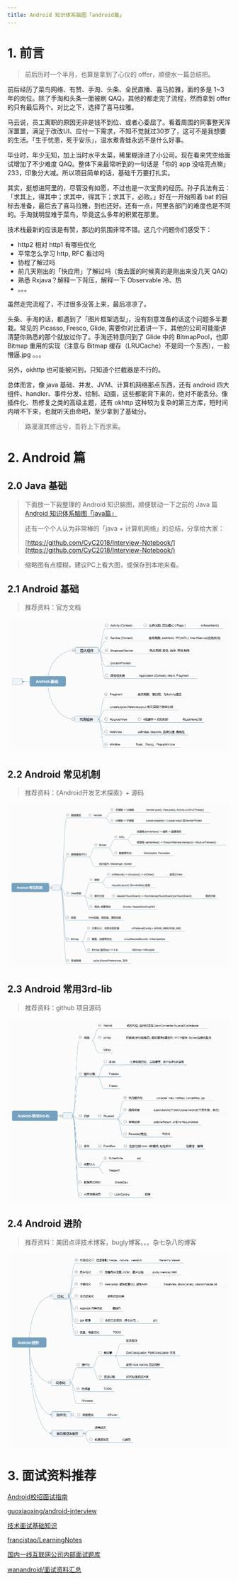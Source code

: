 ```yaml
---
title: Android 知识体系脑图「android篇」
---
```

# 1. 前言
>前后历时一个半月，也算是拿到了心仪的 offer，顺便水一篇总结把。

前后经历了菜鸟网络、有赞、手淘、头条、全民直播、喜马拉雅，面的多是 1~3 年的岗位。除了手淘和头条一面被刷 QAQ，其他的都走完了流程，然而拿到 offer 的只有最后两个。对比之下，选择了喜马拉雅。

马云说，员工离职的原因无非是钱不到位、或者心委屈了。看着周围的同事整天浑浑噩噩，满足于改改UI、应付一下需求，不知不觉就过30岁了，这可不是我想要的生活。「生于忧患，死于安乐」，温水煮青蛙永远不是什么好事。

毕业时，年少无知，加上当时水平太菜，稀里糊涂进了小公司。现在看来凭空给面试增加了不少难度 QAQ。整体下来最常听到的一句话是「你的 app 没啥亮点嘛」233，印象分大减。所以项目简单的话，基础千万要打扎实。

其实，挺想进阿里的，尽管没有如愿，不过也是一次宝贵的经历。孙子兵法有云：「求其上，得其中；求其中，得其下；求其下，必败。」好在一开始照着 bat 的目标去准备，最后去了喜马拉雅，到也还好。还有一点，阿里各部门的难度也是不同的。手淘就明显难于菜鸟，毕竟这么多年的积累在那里。

技术栈最新的应该是有赞，那边的氛围非常不错。这几个问题你们感受下：

- http2 相对 http1 有哪些优化
- 平常怎么学习 http, RFC 看过吗
- 协程了解过吗
- 前几天刚出的「快应用」了解过吗（我去面的时候真的是刚出来没几天 QAQ）
- 熟悉 Rxjava？解释一下背压，解释一下 Observable 冷、热
- 。。。

虽然走完流程了，不过很多没答上来，最后凉凉了。

头条、手淘的话，都遇到了「图片框架选型」，没有刻意准备的话这个问题多半要栽。常见的 Picasso, Fresco, Glide, 需要你对比着讲一下，其他的公司可能能讲清楚你熟悉的那个就放过你了。手淘还特意问到了 Glide 中的 BitmapPool，也即 Bitmap 重用的实现（注意与 Bitmap 缓存（LRUCache）不是同一个东西），一脸懵逼.jpg 。。。

另外，okhttp 也可能被问到，只知道个拦截器是不行的。

总体而言，像 java 基础、并发、JVM、计算机网络那点东西，还有 android 四大组件、handler、事件分发、绘制、动画，这些都能背下来的，绝对不能丢分。像插件化、热修复之类的高级主题，还有 okhttp 这种较为复杂的第三方库，短时间内啃不下来，也就听天由命吧，至少拿到了基础分。

>路漫漫其修远兮，吾将上下而求索。

# 2. Android 篇
## 2.0 Java 基础
>下面放一下我整理的 Android 知识脑图，顺便联动一下之前的 Java 篇 [Android 知识体系脑图「java篇」](https://fashare2015.github.io/2018/03/26/android-skill-tree[java]/)
>
>还有一个个人认为非常棒的「java + 计算机网络」的总结，分享给大家：
>
>[https://github.com/CyC2018/Interview-Notebook/](https://github.com/CyC2018/Interview-Notebook/)

>缩略图有点模糊，建议PC上看大图，或保存到本地来看。

## 2.1 Android 基础
> 推荐资料：官方文档

![android_basis](android-skill-tree[android]/android_basis.png)

## 2.2 Android 常见机制

> 推荐资料：《Android开发艺术探索》+ 源码

![android_common_knowledge](android-skill-tree[android]/android_common_knowledge.png)

## 2.3 Android 常用3rd-lib

> 推荐资料：github 项目源码

![android_3rd_lib](android-skill-tree[android]/android_3rd_lib.png)

## 2.4 Android 进阶

> 推荐资料：美团点评技术博客，bugly博客。。。杂七杂八的博客

![android_advanced](android-skill-tree[android]/android_advanced.png)

# 3. 面试资料推荐
[Android校招面试指南](https://lrh1993.gitbooks.io/android_interview_guide/content/)

[guoxiaoxing/android-interview](https://github.com/guoxiaoxing/android-interview)

[技术面试基础知识](https://github.com/CyC2018/Interview-Notebook/)

[francistao/LearningNotes](https://github.com/francistao/LearningNotes)

[国内一线互联网公司内部面试题库](http://www.jackywang.tech/AndroidInterview-Q-A/chinese/)

[wanandroid/面试资料汇总](http://www.wanandroid.com/article/list/0?cid=73)



